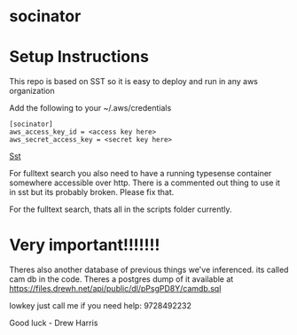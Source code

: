 # socinator

# Setup Instructions
This repo is based on SST so it is easy to deploy and run in any aws organization

Add the following to your ~/.aws/credentials
```
[socinator]
aws_access_key_id = <access key here>
aws_secret_access_key = <secret key here>
```

[Sst](https://sst.dev/)

For fulltext search you also need to have a running typesense container somewhere accessible over http. There is a commented out thing to use it in sst but its probably broken.  Please fix that. 

For the fulltext search, thats all in the scripts folder currently. 


# Very important!!!!!!!
Theres also another database of previous things we've inferenced. its called cam db in the code. 
Theres a postgres dump of it available at https://files.drewh.net/api/public/dl/pPsgPD8Y/camdb.sql

lowkey just call me if you need help: 9728492232

Good luck - Drew Harris

